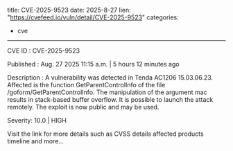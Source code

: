  
title: CVE-2025-9523
date: 2025-8-27
lien: "https://cvefeed.io/vuln/detail/CVE-2025-9523"
categories:
  - cve
---

CVE ID : CVE-2025-9523

Published :  Aug. 27
2025
11:15 a.m. | 5 hours
12 minutes ago

Description : A vulnerability was detected in Tenda AC1206 15.03.06.23. Affected is the function GetParentControlInfo of the file /goform/GetParentControlInfo. The manipulation of the argument mac results in stack-based buffer overflow. It is possible to launch the attack remotely. The exploit is now public and may be used.

Severity: 10.0 | HIGH

Visit the link for more details
such as CVSS details
affected products
timeline
and more...
